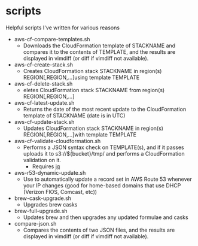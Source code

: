 # scripts
Helpful scripts I've written for various reasons

- aws-cf-compare-templates.sh
    + Downloads the CloudFormation template of STACKNAME and compares it to the contents of TEMPLATE, and the results are displayed in vimdiff (or diff if vimdiff not available).
- aws-cf-create-stack.sh
    + Creates CloudFormation stack STACKNAME in region(s) REGION[,REGION,...]using template TEMPLATE
- aws-cf-delete-stack.sh
    + eletes CloudFormation stack STACKNAME from region(s) REGION[,REGION,...]
- aws-cf-latest-update.sh
    + Returns the date of the most recent update to the CloudFormation template of STACKNAME (date is in UTC)
- aws-cf-update-stack.sh
    + Updates CloudFormation stack STACKNAME in region(s) REGION[,REGION,...]with template TEMPLATE
- aws-cf-validate-cloudformation.sh
    + Performs a JSON syntax check on TEMPLATE(s), and if it passes uploads it to s3://\${bucket}/tmp/ and performs a CloudFormation validation on it.
        * Requires [jq](https://stedolan.github.io/jq/)
- aws-r53-dynamic-update.sh
    + Use to automatically update a record set in AWS Route 53 whenever your IP changes (good for home-based domains that use DHCP (Verizon FIOS, Comcast, etc))
- brew-cask-upgrade.sh
    + Upgrades brew casks
- brew-full-upgrade.sh
    + Updates brew and then upgrades any updated formulae and casks
- compare-json.sh
    + Compares the contents of two JSON files, and the results are displayed in vimdiff (or diff if vimdiff not available).
